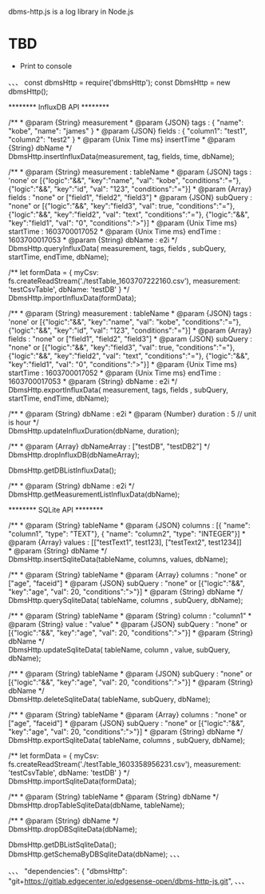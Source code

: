 dbms-http.js is a log library in Node.js

# TBD
 - Print to console 

、、、
  const dbmsHttp = require('dbmsHttp');
  const DbmsHttp = new dbmsHttp();            

  ******** InfluxDB API ********

  /**
    * @param {String} measurement 
    * @param {JSON} tags  : { "name": "kobe", "name": "james" }
    * @param {JSON} fields : { "column1": "test1", "column2": "test2" }
    * @param {Unix Time ms} insertTime 
    * @param {String} dbName 
    */     
  DbmsHttp.insertInfluxData(measurement, tag, fields, time, dbName); 
   

  /**
    * @param {String} measurement : tableName
    * @param {JSON} tags  : 'none' or [{"logic":"&&", "key":"name", "val": "kobe", "conditions":"="}, {"logic":"&&", "key":"id", "val": "123", "conditions":"="}]
    * @param {Array} fields : "none" or ["field1", "field2", "field3"]
    * @param {JSON} subQuery : "none" or [{"logic":"&&", "key":"field3", "val": true, "conditions":"="}, {"logic":"&&", "key":"field2", "val": "text", "conditions":"="}, {"logic":"&&", "key":"field1", "val": "0", "conditions":">"}]
    * @param {Unix Time ms} startTime : 1603700017052
    * @param {Unix Time ms} endTime : 1603700017053
    * @param {String} dbName : e2i
    */  
  DbmsHttp.queryInfluxData( measurement, tags, fields , subQuery, startTime, endTime, dbName);

  /**
      let formData =  {
          myCsv: fs.createReadStream('./testTable_1603707222160.csv'),
          measurement: 'testCsvTable',
          dbName: 'testDB'
      } 
    */  
  DbmsHttp.importInfluxData(formData);

  /**
    * @param {String} measurement : tableName
    * @param {JSON} tags  : 'none' or [{"logic":"&&", "key":"name", "val": "kobe", "conditions":"="}, {"logic":"&&", "key":"id", "val": "123", "conditions":"="}]
    * @param {Array} fields : "none" or ["field1", "field2", "field3"]
    * @param {JSON} subQuery : "none" or [{"logic":"&&", "key":"field3", "val": true, "conditions":"="}, {"logic":"&&", "key":"field2", "val": "text", "conditions":"="}, {"logic":"&&", "key":"field1", "val": "0", "conditions":">"}]
    * @param {Unix Time ms} startTime : 1603700017052
    * @param {Unix Time ms} endTime : 1603700017053
    * @param {String} dbName : e2i
    */  
  DbmsHttp.exportInfluxData( measurement, tags, fields , subQuery, startTime, endTime, dbName);

  /**
    * @param {String} dbName : e2i
    * @param {Number} duration : 5       // unit is hour 
    */      
  DbmsHttp.updateInfluxDuration(dbName, duration);

  /**
    * @param {Array} dbNameArray : ["testDB", "testDB2"]
    */      
  DbmsHttp.dropInfluxDB(dbNameArray);

  DbmsHttp.getDBListInfluxData();

  /**
    * @param {String} dbName : e2i
    */ 
  DbmsHttp.getMeasurementListInfluxData(dbName);  

  ******** SQLite API ********

  /**
    * @param {String} tableName 
    * @param {JSON} columns : [{ "name": "column1", "type": "TEXT"}, { "name": "column2", "type": "INTEGER"}]
    * @param {Array} values : [["testText1", test123], ["testText2", test1234]]		
    * @param {String} dbName 
    */       
  DbmsHttp.insertSqliteData(tableName, columns, values, dbName);

  /**
    * @param {String} tableName 
    * @param {Array} columns : "none" or ["age", "faceid"]
    * @param {JSON} subQuery : "none" or [{"logic":"&&", "key":"age", "val": 20, "conditions":">"}]
    * @param {String} dbName 
    */      
  DbmsHttp.querySqliteData( tableName, columns , subQuery, dbName);

  /**
    * @param {String} tableName 
    * @param {String} column : "column1"
    * @param {String} value : "value" 
    * @param {JSON} subQuery : "none" or [{"logic":"&&", "key":"age", "val": 20, "conditions":">"}]
    * @param {String} dbName 
    */      
  DbmsHttp.updateSqliteData( tableName, column , value, subQuery, dbName);

  /**
    * @param {String} tableName 
    * @param {JSON} subQuery : "none" or [{"logic":"&&", "key":"age", "val": 20, "conditions":">"}]
    * @param {String} dbName 
    */      
  DbmsHttp.deleteSqliteData( tableName, subQuery, dbName);

  /**
    * @param {String} tableName 
    * @param {Array} columns : "none" or ["age", "faceid"]
    * @param {JSON} subQuery : "none" or [{"logic":"&&", "key":"age", "val": 20, "conditions":">"}]
    * @param {String} dbName 
    */     
  DbmsHttp.exportSqliteData( tableName, columns , subQuery, dbName);

  /**
      let formData =  {
          myCsv: fs.createReadStream('./testTable_1603358956231.csv'),
          measurement: 'testCsvTable',
          dbName: 'testDB'
      } 
    */       
  DbmsHttp.importSqliteData(formData);

  /**
    * @param {String} tableName 
    * @param {String} dbName 
    */      
  DbmsHttp.dropTableSqliteData(dbName, tableName);

  /**
    * @param {String} dbName 
    */           
  DbmsHttp.dropDBSqliteData(dbName);

  DbmsHttp.getDBListSqliteData();
  DbmsHttp.getSchemaByDBSqliteData(dbName); 
、、、

、、、
  "dependencies": {
    "dbmsHttp": "git+https://gitlab.edgecenter.io/edgesense-open/dbms-http-js.git",
、、、